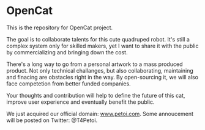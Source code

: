 # OpenCat

This is the repository for OpenCat project. 

The goal is to collaborate talents for this cute quadruped robot. It's still a complex system only for skilled makers, yet I want to share it with the public by commercializing and bringing down the cost. 

There's a long way to go from a personal artwork to a mass produced product. Not only technical challanges, but also collaborating, maintaining and finacing are obstacles right in the way. By open-sourcing it, we will also face competetion from better funded companies. 

Your thoughts and contribution will help to define the future of this cat, improve user experience and eventually benefit the public. 

We just acquired our official domain: www.petoi.com. 
Some annoucement will be posted on Twitter: @T4Petoi. 


